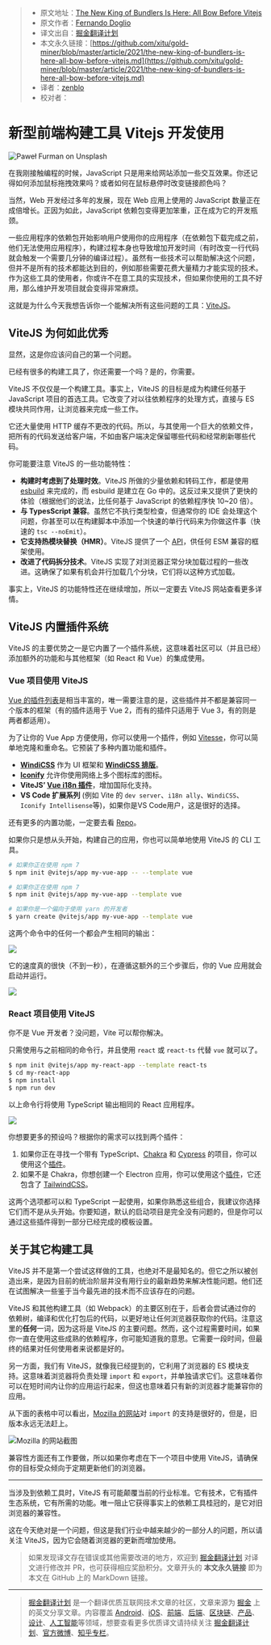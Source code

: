 > * 原文地址：[The New King of Bundlers Is Here: All Bow Before Vitejs](https://blog.bitsrc.io/the-new-king-of-bundlers-is-here-all-bow-before-vitejs-fe6f42c97ce9)
> * 原文作者：[Fernando Doglio](https://medium.com/@deleteman123)
> * 译文出自：[掘金翻译计划](https://github.com/xitu/gold-miner)
> * 本文永久链接：[https://github.com/xitu/gold-miner/blob/master/article/2021/the-new-king-of-bundlers-is-here-all-bow-before-vitejs.md](https://github.com/xitu/gold-miner/blob/master/article/2021/the-new-king-of-bundlers-is-here-all-bow-before-vitejs.md)
> * 译者：[zenblo](https://github.com/zenblo)
> * 校对者：

# 新型前端构建工具 Vitejs 开发使用

![[Paweł Furman](https://unsplash.com/@pawelo81?utm_source=unsplash&utm_medium=referral&utm_content=creditCopyText) on [Unsplash](https://unsplash.com/s/photos/king?utm_source=unsplash&utm_medium=referral&utm_content=creditCopyText)](https://cdn-images-1.medium.com/max/13714/1*LlgpXcXbw-wEPTqxiRDDDw.jpeg)

在我刚接触编程的时候，JavaScript 只是用来给网站添加一些交互效果。你还记得如何添加鼠标拖拽效果吗？或者如何在鼠标悬停时改变链接颜色吗？

当然，Web 开发经过多年的发展，现在 Web 应用上使用的 JavaScript 数量正在成倍增长。正因为如此，JavaScript 依赖包变得更加笨重，正在成为它的开发瓶颈。

一些应用程序的依赖包开始影响用户使用你的应用程序（在依赖包下载完成之前，他们无法使用应用程序），构建过程本身也导致增加开发时间（有时改变一行代码就会触发一个需要几分钟的编译过程）。虽然有一些技术可以帮助解决这个问题，但并不是所有的技术都能达到目的，例如那些需要花费大量精力才能实现的技术。作为这些工具的使用者，你或许不在意工具的实现技术，但如果你使用的工具不好用，那么维护开发项目就会变得非常麻烦。

这就是为什么今天我想告诉你一个能解决所有这些问题的工具：[ViteJS](https://vitejs.dev/)。

## ViteJS 为何如此优秀

显然，这是你应该问自己的第一个问题。

已经有很多的构建工具了，你还需要一个吗？是的，你需要。

ViteJS 不仅仅是一个构建工具。事实上，ViteJS 的目标是成为构建任何基于 JavaScript 项目的首选工具。它改变了对以往依赖程序的处理方式，直接与 ES 模块共同作用，让浏览器来完成一些工作。

它还大量使用 HTTP 缓存不更改的代码。所以，与其使用一个巨大的依赖文件，把所有的代码发送给客户端，不如由客户端决定保留哪些代码和经常刷新哪些代码。

你可能要注意 ViteJS 的一些功能特性：

* **构建时考虑到了处理时效**。ViteJS 所做的少量依赖和转码工作，都是使用 [esbuild](https://esbuild.github.io/) 来完成的，而 esbuild 是建立在 Go 中的。这反过来又提供了更快的体验（根据他们的说法，比任何基于 JavaScript 的依赖程序快 10~20 倍）。
* **与 TypesScript 兼容**。虽然它不执行类型检查，但通常你的 IDE 会处理这个问题，你甚至可以在构建脚本中添加一个快速的单行代码来为你做这件事（快速的 `tsc --noEmit`）。
* **它支持热模块替换（HMR）**。ViteJS 提供了一个 [API](https://vitejs.dev/guide/api-hmr.html#hot-data)，供任何 ESM 兼容的框架使用。
* **改进了代码拆分技术**。ViteJS 实现了对浏览器正常分块加载过程的一些改进。这确保了如果有机会并行加载几个分块，它们将以这种方式加载。

事实上，ViteJS 的功能特性还在继续增加，所以一定要去 ViteJS 网站查看更多详情。

## ViteJS 内置插件系统

ViteJS 的主要优势之一是它内置了一个插件系统，这意味着社区可以（并且已经）添加额外的功能和与其他框架（如 React 和 Vue）的集成使用。

### Vue 项目使用 ViteJS

[Vue 的插件列表](https://github.com/vitejs/awesome-vite#vue)是相当丰富的，唯一需要注意的是，这些插件并不都是兼容同一个版本的框架（有的插件适用于 Vue 2，而有的插件只适用于 Vue 3，有的则是两者都适用）。

为了让你的 Vue App 方便使用，你可以使用一个插件，例如 [Vitesse](https://github.com/antfu/vitesse)，你可以简单地克隆和重命名。它预装了多种内置功能和插件。

* [**WindiCSS**](https://github.com/windicss/windicss) 作为 UI 框架和 [**WindiCSS 排版**](https://windicss.netlify.app/guide/plugins.html#typography)。
* [**Iconify**](https://iconify.design/) 允许你使用网络上多个图标库的图标。
* **ViteJS’ [Vue i18n 插件](https://github.com/intlify/vite-plugin-vue-i18n)**，增加国际化支持。
* **VS Code 扩展系列** (例如 Vite 的 `dev server`、`i18n ally`、`WindiCSS`、`Iconify Intellisense`等)，如果你是VS Code用户，这是很好的选择。

还有更多的内置功能，一定要去看 [Repo](https://github.com/antfu/vitesse)。

如果你只是想从头开始，构建自己的应用，你也可以简单地使用 ViteJS 的 CLI 工具。

```bash
# 如果你正在使用 npm 7
$ npm init @vitejs/app my-vue-app -- --template vue 

# 如果你正在使用 npm 7
$ npm init @vitejs/app my-vue-app --template vue

# 如果你是一个偏向于使用 yarn 的开发者
$ yarn create @vitejs/app my-vue-app --template vue
```

这两个命令中的任何一个都会产生相同的输出：

![](https://cdn-images-1.medium.com/max/2860/1*2pPul6Se15bcLeUJpwTHDA.png)

它的速度真的很快（不到一秒），在遵循这额外的三个步骤后，你的 Vue 应用就会启动并运行。

![](https://cdn-images-1.medium.com/max/2092/1*hfPIpmBPpAffHUcwhMa1Qg.png)

### React 项目使用 ViteJS

你不是 Vue 开发者？没问题，Vite 可以帮你解决。

只需使用与之前相同的命令行，并且使用 `react` 或 `react-ts` 代替 `vue` 就可以了。

```bash
$ npm init @vitejs/app my-react-app --template react-ts
$ cd my-react-app
$ npm install
$ npm run dev
```

以上命令行将使用 TypeScript 输出相同的 React 应用程序。

![](https://cdn-images-1.medium.com/max/2368/1*UMWnw5t9qw1Lj2Ffo-UxLA.png)

你想要更多的预设吗？根据你的需求可以找到两个插件：

1. 如果你正在寻找一个带有 TypeScript、[Chakra](https://chakra-ui.com/) 和 [Cypress](https://www.cypress.io/) 的项目，你可以使用这个[插件](https://github.com/Dieman89/vite-reactts-chakra-starter)。
2. 如果不是 Chakra，你想创建一个 Electron 应用，你可以使用这个[插件](https://github.com/maxstue/vite-reactts-electron-starter)，它还包含了 [TailwindCSS](https://tailwindcss.com/)。

这两个选项都可以和 TypeScript 一起使用，如果你熟悉这些组合，我建议你选择它们而不是从头开始。你要知道，默认的启动项目是完全没有问题的，但是你可以通过这些插件得到一部分已经完成的模板设置。

## 关于其它构建工具

ViteJS 并不是第一个尝试这样做的工具，也绝对不是最知名的。但它之所以被创造出来，是因为目前的统治阶层并没有用行业的最新趋势来解决性能问题。他们还在试图解决一些鉴于当今最先进的技术而不应该存在的问题。

ViteJS 和其他构建工具（如 Webpack）的主要区别在于，后者会尝试通过你的依赖树，编译和优化打包后的代码，以更好地让任何浏览器获取你的代码。注意这里的**任何**一词，因为这将是 ViteJS 的主要问题。然而，这个过程需要时间，如果你一直在使用这些成熟的依赖程序，你可能知道我的意思。它需要一段时间，但最终的结果对任何使用者来说都是好的。

另一方面，我们有 ViteJS，就像我已经提到的，它利用了浏览器的 ES 模块支持。这意味着浏览器将负责处理 `import` 和 `export`，并单独请求它们。这意味着你可以在短时间内让你的应用运行起来，但这也意味着只有新的浏览器才能兼容你的应用。

从下面的表格中可以看出，[Mozilla 的网站](https://developer.mozilla.org/en-US/docs/Web/JavaScript/Guide/Modules)对 `import` 的支持是很好的，但是，旧版本永远无法赶上。

![Mozilla 的网站截图](https://cdn-images-1.medium.com/max/4020/1*A3skPd6C2oiKF743LgwO0A.png)

兼容性方面还有工作要做，所以如果你考虑在下一个项目中使用 ViteJS，请确保你的目标受众倾向于定期更新他们的浏览器。

---

当涉及到依赖工具时，ViteJS 有可能颠覆当前的行业标准。它有技术，它有插件生态系统，它有所需的功能。唯一阻止它获得事实上的依赖工具桂冠的，是它对旧浏览器的兼容性。

这在今天绝对是一个问题，但这是我们行业中越来越少的一部分人的问题，所以请关注 ViteJS，因为它会随着浏览器的更新而增加使用。

> 如果发现译文存在错误或其他需要改进的地方，欢迎到 [掘金翻译计划](https://github.com/xitu/gold-miner) 对译文进行修改并 PR，也可获得相应奖励积分。文章开头的 **本文永久链接** 即为本文在 GitHub 上的 MarkDown 链接。

---

> [掘金翻译计划](https://github.com/xitu/gold-miner) 是一个翻译优质互联网技术文章的社区，文章来源为 [掘金](https://juejin.im) 上的英文分享文章。内容覆盖 [Android](https://github.com/xitu/gold-miner#android)、[iOS](https://github.com/xitu/gold-miner#ios)、[前端](https://github.com/xitu/gold-miner#前端)、[后端](https://github.com/xitu/gold-miner#后端)、[区块链](https://github.com/xitu/gold-miner#区块链)、[产品](https://github.com/xitu/gold-miner#产品)、[设计](https://github.com/xitu/gold-miner#设计)、[人工智能](https://github.com/xitu/gold-miner#人工智能)等领域，想要查看更多优质译文请持续关注 [掘金翻译计划](https://github.com/xitu/gold-miner)、[官方微博](http://weibo.com/juejinfanyi)、[知乎专栏](https://zhuanlan.zhihu.com/juejinfanyi)。
